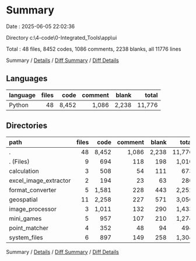 # Summary

Date : 2025-06-05 22:02:36

Directory c:\\4-code\\0-Integrated_Tools\\app\\ui

Total : 48 files,  8452 codes, 1086 comments, 2238 blanks, all 11776 lines

Summary / [Details](details.md) / [Diff Summary](diff.md) / [Diff Details](diff-details.md)

## Languages
| language | files | code | comment | blank | total |
| :--- | ---: | ---: | ---: | ---: | ---: |
| Python | 48 | 8,452 | 1,086 | 2,238 | 11,776 |

## Directories
| path | files | code | comment | blank | total |
| :--- | ---: | ---: | ---: | ---: | ---: |
| . | 48 | 8,452 | 1,086 | 2,238 | 11,776 |
| . (Files) | 9 | 694 | 118 | 198 | 1,010 |
| calculation | 3 | 508 | 54 | 111 | 673 |
| excel_image_extractor | 2 | 194 | 23 | 63 | 280 |
| format_converter | 5 | 1,581 | 228 | 443 | 2,252 |
| geospatial | 11 | 2,258 | 227 | 571 | 3,056 |
| image_processor | 3 | 1,011 | 132 | 290 | 1,433 |
| mini_games | 5 | 957 | 107 | 210 | 1,274 |
| point_matcher | 4 | 352 | 48 | 94 | 494 |
| system_files | 6 | 897 | 149 | 258 | 1,304 |

Summary / [Details](details.md) / [Diff Summary](diff.md) / [Diff Details](diff-details.md)